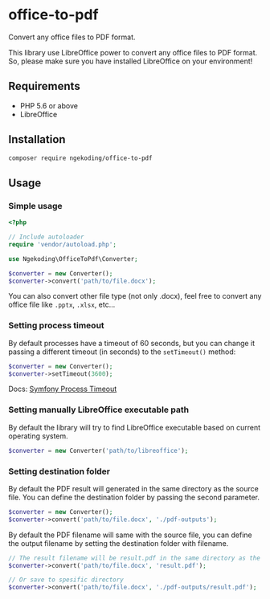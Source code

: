 # office-to-pdf

Convert any office files to PDF format.

This library use LibreOffice power to convert any office files to PDF format. So, please make sure you have installed LibreOffice on your environment!

## Requirements
- PHP 5.6 or above
- LibreOffice

## Installation

```bash
composer require ngekoding/office-to-pdf
```

## Usage

### Simple usage

```php
<?php

// Include autoloader
require 'vendor/autoload.php';

use Ngekoding\OfficeToPdf\Converter;

$converter = new Converter();
$converter->convert('path/to/file.docx');
```

You can also convert other file type (not only .docx), feel free to convert any office file like `.pptx`, `.xlsx`, etc...

### Setting process timeout

By default processes have a timeout of 60 seconds, but you can change it passing a different timeout (in seconds) to the `setTimeout()` method:

```php
$converter = new Converter();
$converter->setTimeout(3600);
```

Docs: [Symfony Process Timeout](https://symfony.com/doc/3.x/components/process.html#process-timeout)

### Setting manually LibreOffice executable path

By default the library will try to find LibreOffice executable based on current operating system.

```php
$converter = new Converter('path/to/libreoffice');
```

### Setting destination folder

By default the PDF result will generated in the same directory as the source file. You can define the destination folder by passing the second parameter.

```php
$converter = new Converter();
$converter->convert('path/to/file.docx', './pdf-outputs');
```

By default the PDF filename will same with the source file, you can define the output filename by setting the destination folder with filename.

```php
// The result filename will be result.pdf in the same directory as the source file
$converter->convert('path/to/file.docx', 'result.pdf');

// Or save to spesific directory
$converter->convert('path/to/file.docx', './pdf-outputs/result.pdf');
```
